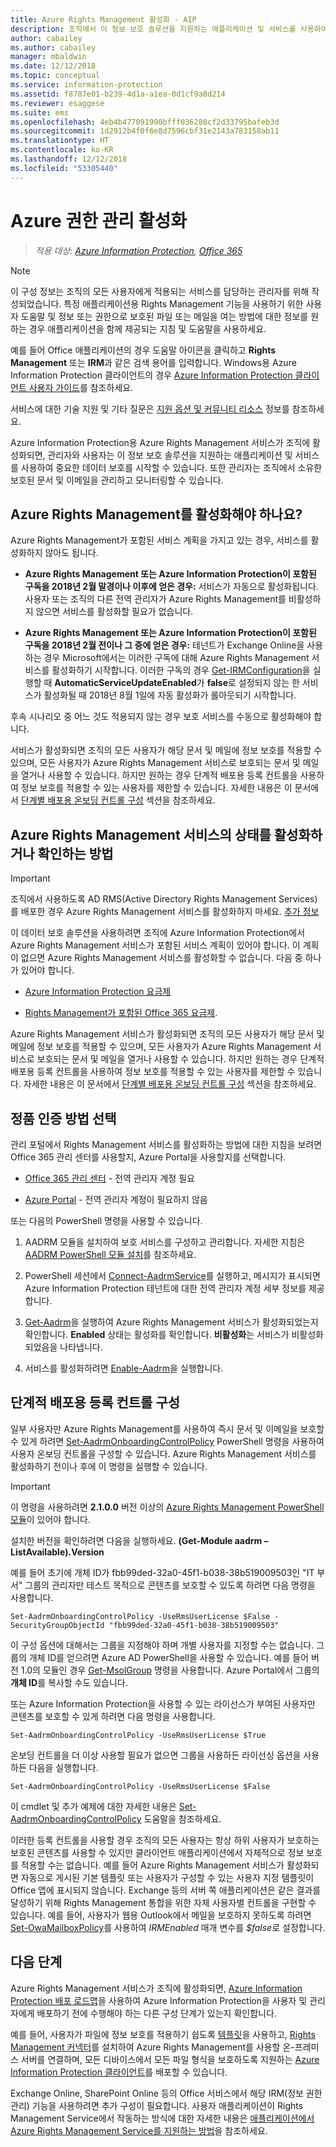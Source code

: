 ```yaml
---
title: Azure Rights Management 활성화 - AIP
description: 조직에서 이 정보 보호 솔루션을 지원하는 애플리케이션 및 서비스를 사용하여 문서 및 전자 메일 보호를 시작할 수 있도록 하려면 Azure Rights Management 서비스를 활성화해야 합니다.
author: cabailey
ms.author: cabailey
manager: mbaldwin
ms.date: 12/12/2018
ms.topic: conceptual
ms.service: information-protection
ms.assetid: f8707e01-b239-4d1a-a1ea-0d1cf9a8d214
ms.reviewer: esaggese
ms.suite: ems
ms.openlocfilehash: 4eb4b477091990bfff036288cf2d33795bafeb3d
ms.sourcegitcommit: 1d2912b4f0f6e8d7596cbf31e2143a783158ab11
ms.translationtype: HT
ms.contentlocale: ko-KR
ms.lasthandoff: 12/12/2018
ms.locfileid: "53305440"
---
```

# <a name="activating-azure-rights-management"></a>Azure 권한 관리 활성화

>*적용 대상: [Azure Information Protection](https://azure.microsoft.com/pricing/details/information-protection), [Office 365](https://download.microsoft.com/download/E/C/F/ECF42E71-4EC0-48FF-AA00-577AC14D5B5C/Azure_Information_Protection_licensing_datasheet_EN-US.pdf)*

> [!NOTE]
> 이 구성 정보는 조직의 모든 사용자에게 적용되는 서비스를 담당하는 관리자를 위해 작성되었습니다. 특정 애플리케이션용 Rights Management 기능을 사용하기 위한 사용자 도움말 및 정보 또는 권한으로 보호된 파일 또는 메일을 여는 방법에 대한 정보를 원하는 경우 애플리케이션을 함께 제공되는 지침 및 도움말을 사용하세요.
>
> 예를 들어 Office 애플리케이션의 경우 도움말 아이콘을 클릭하고 **Rights Management** 또는 **IRM**과 같은 검색 용어를 입력합니다. Windows용 Azure Information Protection 클라이언트의 경우 [Azure Information Protection 클라이언트 사용자 가이드](./rms-client/client-user-guide.md)를 참조하세요.
>
> 서비스에 대한 기술 지원 및 기타 질문은 [지원 옵션 및 커뮤니티 리소스](information-support.md#support-options-and-community-resources) 정보를 참조하세요.

Azure Information Protection용 Azure Rights Management 서비스가 조직에 활성화되면, 관리자와 사용자는 이 정보 보호 솔루션을 지원하는 애플리케이션 및 서비스를 사용하여 중요한 데이터 보호를 시작할 수 있습니다. 또한 관리자는 조직에서 소유한 보호된 문서 및 이메일을 관리하고 모니터링할 수 있습니다. 


## <a name="do-you-need-to-activate-azure-rights-management"></a>Azure Rights Management를 활성화해야 하나요?

Azure Rights Management가 포함된 서비스 계획을 가지고 있는 경우, 서비스를 활성화하지 않아도 됩니다.

- **Azure Rights Management 또는 Azure Information Protection이 포함된 구독을 2018년 2월 말경이나 이후에 얻은 경우:** 서비스가 자동으로 활성화됩니다. 사용자 또는 조직의 다른 전역 관리자가 Azure Rights Management를 비활성하지 않으면 서비스를 활성화할 필요가 없습니다.

- **Azure Rights Management 또는 Azure Information Protection이 포함된 구독을 2018년 2월 전이나 그 중에 얻은 경우:** 테넌트가 Exchange Online을 사용하는 경우 Microsoft에서는 이러한 구독에 대해 Azure Rights Management 서비스를 활성화하기 시작합니다. 이러한 구독의 경우 [Get-IRMConfiguration](/powershell/module/exchange/encryption-and-certificates/get-irmconfiguration?view=exchange-ps)을 실행할 때 **AutomaticServiceUpdateEnabled**가 **false**로 설정되지 않는 한 서비스가 활성화될 때 2018년 8월 1일에 자동 활성화가 롤아웃되기 시작합니다. 

후속 시나리오 중 어느 것도 적용되지 않는 경우 보호 서비스를 수동으로 활성화해야 합니다. 

서비스가 활성화되면 조직의 모든 사용자가 해당 문서 및 메일에 정보 보호를 적용할 수 있으며, 모든 사용자가 Azure Rights Management 서비스로 보호되는 문서 및 메일을 열거나 사용할 수 있습니다. 하지만 원하는 경우 단계적 배포용 등록 컨트롤을 사용하여 정보 보호를 적용할 수 있는 사용자를 제한할 수 있습니다. 자세한 내용은 이 문서에서 [단계별 배포용 온보딩 컨트롤 구성](#configuring-onboarding-controls-for-a-phased-deployment) 섹션을 참조하세요.

## <a name="how-to-activate-or-confirm-the-status-of-the-azure-rights-management-service"></a>Azure Rights Management 서비스의 상태를 활성화하거나 확인하는 방법 

> [!IMPORTANT]
> 조직에서 사용하도록 AD RMS(Active Directory Rights Management Services)를 배포한 경우 Azure Rights Management 서비스를 활성화하지 마세요. [추가 정보](prepare-environment-adrms.md)

이 데이터 보호 솔루션을 사용하려면 조직에 Azure Information Protection에서 Azure Rights Management 서비스가 포함된 서비스 계획이 있어야 합니다. 이 계획이 없으면 Azure Rights Management 서비스를 활성화할 수 없습니다. 다음 중 하나가 있어야 합니다.

- [Azure Information Protection 요금제](https://www.microsoft.com/cloud-platform/azure-information-protection-pricing) 

- [Rights Management가 포함된 Office 365 요금제](https://download.microsoft.com/download/E/C/F/ECF42E71-4EC0-48FF-AA00-577AC14D5B5C/Azure_Information_Protection_licensing_datasheet_EN-US.pdf).

Azure Rights Management 서비스가 활성화되면 조직의 모든 사용자가 해당 문서 및 메일에 정보 보호를 적용할 수 있으며, 모든 사용자가 Azure Rights Management 서비스로 보호되는 문서 및 메일을 열거나 사용할 수 있습니다. 하지만 원하는 경우 단계적 배포용 등록 컨트롤을 사용하여 정보 보호를 적용할 수 있는 사용자를 제한할 수 있습니다. 자세한 내용은 이 문서에서 [단계별 배포용 온보딩 컨트롤 구성](#configuring-onboarding-controls-for-a-phased-deployment) 섹션을 참조하세요.

## <a name="choosing-your-activation-method"></a>정품 인증 방법 선택

관리 포털에서 Rights Management 서비스를 활성화하는 방법에 대한 지침을 보려면 Office 365 관리 센터를 사용할지, Azure Portal을 사용할지를 선택합니다.

- [Office 365 관리 센터](activate-office365.md) - 전역 관리자 계정 필요

- [Azure Portal](activate-azure.md) - 전역 관리자 계정이 필요하지 않음

또는 다음의 PowerShell 명령을 사용할 수 있습니다.

1. AADRM 모듈을 설치하여 보호 서비스를 구성하고 관리합니다. 자세한 지침은 [AADRM PowerShell 모듈 설치](install-powershell.md)를 참조하세요.

2. PowerShell 세션에서 [Connect-AadrmService](/powershell/module/aadrm/connect-aadrmservice)를 실행하고, 메시지가 표시되면 Azure Information Protection 테넌트에 대한 전역 관리자 계정 세부 정보를 제공합니다.

3. [Get-Aadrm](/powershell/aadrm/vlatest/get-aadrm)을 실행하여 Azure Rights Management 서비스가 활성화되었는지 확인합니다. **Enabled** 상태는 활성화를 확인합니다. **비활성화**는 서비스가 비활성화되었음을 나타냅니다.

4. 서비스를 활성화하려면 [Enable-Aadrm](/powershell/aadrm/vlatest/enable-aadrm)을 실행합니다.

## <a name="configuring-onboarding-controls-for-a-phased-deployment"></a>단계적 배포용 등록 컨트롤 구성
일부 사용자만 Azure Rights Management를 사용하여 즉시 문서 및 이메일을 보호할 수 있게 하려면 [Set-AadrmOnboardingControlPolicy](/powershell/module/aadrm/set-aadrmonboardingcontrolpolicy) PowerShell 명령을 사용하여 사용자 온보딩 컨트롤을 구성할 수 있습니다. Azure Rights Management 서비스를 활성화하기 전이나 후에 이 명령을 실행할 수 있습니다.

> [!IMPORTANT]
> 이 명령을 사용하려면 **2.1.0.0** 버전 이상의 [Azure Rights Management PowerShell 모듈](https://www.powershellgallery.com/packages/AADRM)이 있어야 합니다.
>
> 설치한 버전을 확인하려면 다음을 실행하세요. **(Get-Module aadrm –ListAvailable).Version**

예를 들어 초기에 개체 ID가 fbb99ded-32a0-45f1-b038-38b519009503인 "IT 부서" 그룹의 관리자만 테스트 목적으로 콘텐츠를 보호할 수 있도록 하려면 다음 명령을 사용합니다.

```
Set-AadrmOnboardingControlPolicy -UseRmsUserLicense $False -SecurityGroupObjectId "fbb99ded-32a0-45f1-b038-38b519009503"
```

이 구성 옵션에 대해서는 그룹을 지정해야 하며 개별 사용자를 지정할 수는 없습니다. 그룹의 개체 ID를 얻으려면 Azure AD PowerShell을 사용할 수 있습니다. 예를 들어 버전 1.0의 모듈인 경우 [Get-MsolGroup](/powershell/msonline/v1/get-msolgroup) 명령을 사용합니다. Azure Portal에서 그룹의 **개체 ID**를 복사할 수도 있습니다.

또는 Azure Information Protection을 사용할 수 있는 라이선스가 부여된 사용자만 콘텐츠를 보호할 수 있게 하려면 다음 명령을 사용합니다.

```
Set-AadrmOnboardingControlPolicy -UseRmsUserLicense $True
```

온보딩 컨트롤을 더 이상 사용할 필요가 없으면 그룹을 사용하든 라이선싱 옵션을 사용하든 다음을 실행합니다.

```
Set-AadrmOnboardingControlPolicy -UseRmsUserLicense $False
```

이 cmdlet 및 추가 예제에 대한 자세한 내용은 [Set-AadrmOnboardingControlPolicy](/powershell/aadrm/vlatest/set-aadrmonboardingcontrolpolicy) 도움말을 참조하세요.

이러한 등록 컨트롤을 사용할 경우 조직의 모든 사용자는 항상 하위 사용자가 보호하는 보호된 콘텐츠를 사용할 수 있지만 클라이언트 애플리케이션에서 자체적으로 정보 보호를 적용할 수는 없습니다. 예를 들어 Azure Rights Management 서비스가 활성화되면 자동으로 게시된 기본 템플릿 또는 사용자가 구성할 수 있는 사용자 지정 템플릿이 Office 앱에 표시되지 않습니다. Exchange 등의 서버 쪽 애플리케이션은 같은 결과를 달성하기 위해 Rights Management 통합을 위한 자체 사용자별 컨트롤을 구현할 수 있습니다. 예를 들어, 사용자가 웹용 Outlook에서 메일을 보호하지 못하도록 하려면 [Set-OwaMailboxPolicy](/powershell/module/exchange/client-access/set-owamailboxpolicy?view=exchange-ps)를 사용하여 *IRMEnabled* 매개 변수를 *$false*로 설정합니다.


## <a name="next-steps"></a>다음 단계
Azure Rights Management 서비스가 조직에 활성화되면, [Azure Information Protection 배포 로드맵](deployment-roadmap.md)을 사용하여 Azure Information Protection을 사용자 및 관리자에게 배포하기 전에 수행해야 하는 다른 구성 단계가 있는지 확인합니다. 

예를 들어, 사용자가 파일에 정보 보호를 적용하기 쉽도록 [템플릿](configure-policy-templates.md)을 사용하고, [Rights Management 커넥터](deploy-rms-connector.md)를 설치하여 Azure Rights Management를 사용할 온-프레미스 서버를 연결하며, 모든 디바이스에서 모든 파일 형식을 보호하도록 지원하는 [Azure Information Protection 클라이언트](./rms-client/aip-client.md)를 배포할 수 있습니다. 

Exchange Online, SharePoint Online 등의 Office 서비스에서 해당 IRM(정보 권한 관리) 기능을 사용하려면 추가 구성이 필요합니다. 사용자 애플리케이션이 Rights Management Service에서 작동하는 방식에 대한 자세한 내용은 [애플리케이션에서 Azure Rights Management Service를 지원하는 방법](applications-support.md)을 참조하세요.



